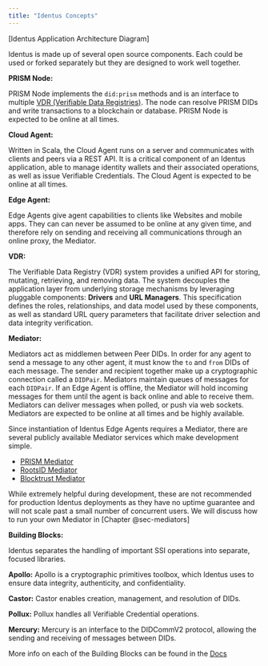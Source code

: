 ```yaml
---
title: "Identus Concepts"
---
```


[Identus Application Architecture Diagram]

Identus is made up of several open source components.  Each could be used or forked separately but they are designed to work well together.

**PRISM Node:**

PRISM Node implements the `did:prism` methods and is an interface to multiple [VDR (Verifiable Data Registries)](../glossary.md#vdr).  The node can resolve PRISM DIDs and write transactions to a blockchain or database. PRISM Node is expected to be online at all times.

**Cloud Agent:**

Written in Scala, the Cloud Agent runs on a server and communicates with clients and peers via a REST API.  It is a critical component of an Identus application, able to manage identity wallets and their associated operations, as well as issue Verifiable Credentials.  The Cloud Agent is expected to be online at all times.

**Edge Agent:**

Edge Agents give agent capabilities to clients like Websites and mobile apps.  They can can never be assumed to be online at any given time, and therefore rely on sending and receiving all communications through an online proxy, the Mediator.

**VDR:**

The Verifiable Data Registry (VDR) system provides a unified API for storing, mutating, retrieving, and removing data. The system decouples the application layer from underlying storage mechanisms by leveraging pluggable components: **Drivers** and **URL Managers**. This specification defines the roles, relationships, and data model used by these components, as well as standard URL query parameters that facilitate driver selection and data integrity verification.

**Mediator:**

Mediators act as middlemen between Peer DIDs.  In order for any agent to send a message to any other agent, it must know the `to` and `from` DIDs of each message. The sender and recipient together make up a cryptographic connection called a `DIDPair`.  Mediators maintain queues of messages for each `DIDPair`. If an Edge Agent is offline, the Mediator will hold incoming messages for them until the agent is back online and able to receive them. Mediators can deliver messages when polled, or push via web sockets. Mediators are expected to be online at all times and be highly available.

Since instantiation of Identus Edge Agents requires a Mediator, there are several publicly available Mediator services which make development simple.  

- [PRISM Mediator](https://github.com/input-output-hk/atala-prism-mediator)
- [RootsID Mediator](https://github.com/roots-id/didcomm-mediator)
- [Blocktrust Mediator](https://github.com/bsandmann/blocktrust.Mediator)

While extremely helpful during development, these are not recommended for production Identus deployments as they have no uptime guarantee and will not scale past a small number of concurrent users.  We will discuss how to run your own Mediator in [Chapter @sec-mediators]

**Building Blocks:**

Identus separates the handling of important SSI operations into separate, focused libraries.

**Apollo:**
Apollo is a cryptographic primitives toolbox, which Identus uses to ensure data integrity, authenticity, and confidentiality. 

**Castor:**
Castor enables creation, management, and resolution of DIDs.

**Pollux:**
Pollux handles all Verifiable Credential operations.  

**Mercury:**
Mercury is an interface to the DIDCommV2 protocol, allowing the sending and receiving of messages between DIDs.

More info on each of the Building Blocks can be found in the [Docs](https://hyperledger.github.io/identus-docs/docs/identus/cloud-agent/building-blocks)
